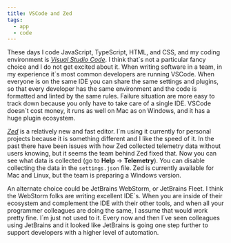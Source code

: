 ```yaml
---
title: VSCode and Zed
tags:
  - app
  - code
---
```

These days I code JavaScript, TypeScript, HTML, and CSS, and my coding environment is [<cite>Visual Studio Code</cite>](https://code.visualstudio.com). I think that´s not a particular fancy choice and I do not get excited about it. When writing software in a team, in my experience it´s most common developers are running VSCode. When everyone is on the same IDE you can share the same settings and plugins, so that every developer has the same environment and the code is formatted and linted by the same rules. Failure situation are more easy to track down because you only have to take care of a single IDE. VSCode doesn´t cost money, it runs as well on Mac as on Windows, and it has a huge plugin ecosystem.

[<cite>Zed</cite>](https://zed.dev) is a relatively new and fast editor. I´m using it currently for personal projects because it is something different and I like the speed of it. In the past there have been issues with how Zed collected telemetry data without users knowing, but it seems the team behind Zed fixed that. Now you can see what data is collected (go to **Help** → **Telemetry**). You can disable collecting the data in the `settings.json` file. Zed is currently available for Mac and Linux, but the team is preparing a Windows version.

An alternate choice could be JetBrains WebStorm, or JetBrains Fleet. I think the WebStorm folks are writing excellent IDE´s. When you are inside of their ecosystem and complement the IDE with their other tools, and when all your programmer colleagues are doing the same, I assume that would work pretty fine. I´m just not used to it. Every now and then I´ve seen colleagues using JetBrains and it looked like JetBrains is going one step further to support developers with a higher level of automation.


